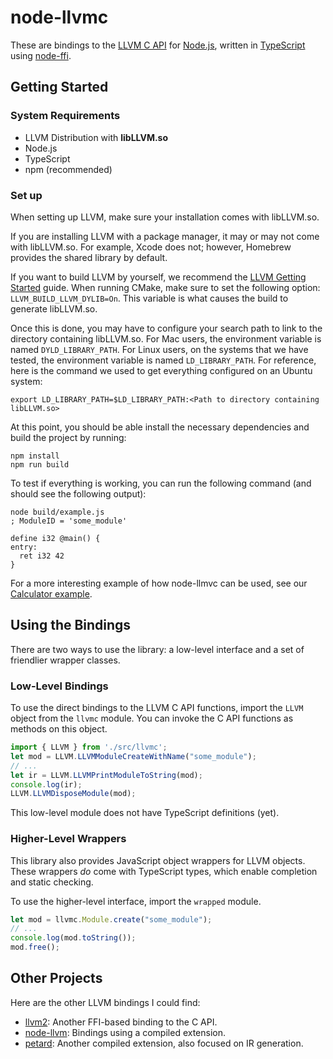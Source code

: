 node-llvmc
==========

These are bindings to the [LLVM C API][llvm-c] for [Node.js][], written in [TypeScript][] using [node-ffi][].

Getting Started
---------------

### System Requirements 
* LLVM Distribution with **libLLVM.so**
* Node.js
* TypeScript
* npm (recommended)

### Set up
When setting up LLVM, make sure your installation comes with libLLVM.so. 

If you are installing LLVM with a package manager, it may or may not come with libLLVM.so. For example, Xcode does not; however, Homebrew provides the shared library by default. 

If you want to build LLVM by yourself, we recommend the [LLVM Getting Started] guide. When running CMake, make sure to set the following option: `LLVM_BUILD_LLVM_DYLIB=On`. This variable is what causes the build to generate libLLVM.so.

Once this is done, you may have to configure your search path to link to the directory containing libLLVM.so. For Mac users, the environment variable is named `DYLD_LIBRARY_PATH`. For Linux users, on the systems that we have tested, the environment variable is named `LD_LIBRARY_PATH`. For reference, here is the command we used to get everything configured on an Ubuntu system:

```shell
export LD_LIBRARY_PATH=$LD_LIBRARY_PATH:<Path to directory containing libLLVM.so>
```

At this point, you should be able install the necessary dependencies and build the project by running:

```shell
npm install
npm run build
```

To test if everything is working, you can run the following command (and should see the following output):

```shell
node build/example.js
; ModuleID = 'some_module'

define i32 @main() {
entry:
  ret i32 42
}
```
For a more interesting example of how node-llmvc can be used, see our [Calculator example].

Using the Bindings
------------------

There are two ways to use the library: a low-level interface and a set of friendlier wrapper classes.

### Low-Level Bindings

To use the direct bindings to the LLVM C API functions, import the `LLVM` object from the `llvmc` module. You can invoke the C API functions as methods on this object.

```typescript
import { LLVM } from './src/llvmc';
let mod = LLVM.LLVMModuleCreateWithName("some_module");
// ...
let ir = LLVM.LLVMPrintModuleToString(mod);
console.log(ir);
LLVM.LLVMDisposeModule(mod);
```

This low-level module does not have TypeScript definitions (yet).

### Higher-Level Wrappers

This library also provides JavaScript object wrappers for LLVM objects. These wrappers *do* come with TypeScript types, which enable completion and static checking.

To use the higher-level interface, import the `wrapped` module.

```typescript
let mod = llvmc.Module.create("some_module");
// ...
console.log(mod.toString());
mod.free();
```


Other Projects
--------------

Here are the other LLVM bindings I could find:

* [llvm2](https://github.com/dirk/llvm2): Another FFI-based binding to the C API.
* [node-llvm](https://github.com/kevinmehall/node-llvm): Bindings using a compiled extension.
* [petard](https://github.com/couchand/petard): Another compiled extension, also focused on IR generation.

[llvm-c]: http://llvm.org/docs/doxygen/html/group__LLVMC.html
[node.js]: https://nodejs.org/en/
[typescript]: https://www.typescriptlang.org
[node-ffi]: https://github.com/node-ffi/node-ffi
[LLVM Getting Started]: http://llvm.org/docs/GettingStarted.html
[Calculator example]: https://github.com/cucapra/node-llvmc/tree/master/example
